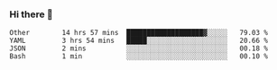 ### Hi there 👋

<!--
**yeya24/yeya24** is a ✨ _special_ ✨ repository because its `README.md` (this file) appears on your GitHub profile.

Here are some ideas to get you started:

- 🔭 I’m currently working on ...
- 🌱 I’m currently learning ...
- 👯 I’m looking to collaborate on ...
- 🤔 I’m looking for help with ...
- 💬 Ask me about ...
- 📫 How to reach me: ...
- 😄 Pronouns: ...
- ⚡ Fun fact: ...
-->

<!--START_SECTION:waka-->
```text
Other        14 hrs 57 mins  ███████████████████▓░░░░░   79.03 % 
YAML         3 hrs 54 mins   █████░░░░░░░░░░░░░░░░░░░░   20.66 % 
JSON         2 mins          ░░░░░░░░░░░░░░░░░░░░░░░░░   00.18 % 
Bash         1 min           ░░░░░░░░░░░░░░░░░░░░░░░░░   00.10 % 
```
<!--END_SECTION:waka-->

